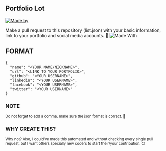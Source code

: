 ## Portfolio Lot
[![Made by](https://img.shields.io/badge/Made%20with%20%F0%9F%92%9C%20by-Justin%20Balaguer-15202B.svg?longCache=true&style=for-the-badge)](https://justinbalaguer.github.io/)

Make a pull request to this repository (list.json) with your basic information, link to your portfolio and social media accounts. 🦄
![Made With](https://img.shields.io/badge/Made%20with-JavaScript-68A063?style=for-the-badge&logo=JavaScript)

## FORMAT
```
{
  "name": "<YOUR NAME/NICKNAME>",
  "url": "<LINK TO YOUR PORTFOLIO>",
  "github": "<YOUR USERNAME>",
  "linkedin": "<YOUR USERNAME>",
  "facebook": "<YOUR USERNAME>",
  "twitter": "<YOUR USERNAME>"
}
```

### NOTE
<small>Do not forget to add a comma, make sure the json format is correct. 🤙</small>

### WHY CREATE THIS?
<small>Why not? Also, I could've made this automated and without checking every single pull request, but I want others specially new coders to start their/your contribution. 😊</small>